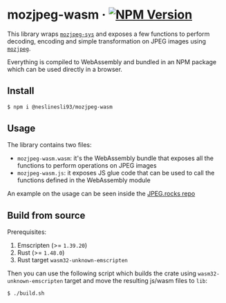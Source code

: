 # mozjpeg-wasm &middot; [![NPM Version](https://img.shields.io/npm/v/@neslinesli93/mozjpeg-wasm)](https://www.npmjs.com/package/@neslinesli93/mozjpeg-wasm)

This library wraps [`mozjpeg-sys`](https://github.com/kornelski/mozjpeg-sys) and exposes a few functions to perform decoding, encoding and simple transformation on JPEG images using [`mozjpeg`](https://github.com/mozilla/mozjpeg).

Everything is compiled to WebAssembly and bundled in an NPM package which can be used directly in a browser.

## Install

```sh
$ npm i @neslinesli93/mozjpeg-wasm
```

## Usage

The library contains two files:

- `mozjpeg-wasm.wasm`: it's the WebAssembly bundle that exposes all the functions to perform operations on JPEG images
- `mozjpeg-wasm.js`: it exposes JS glue code that can be used to call the functions defined in the WebAssembly module

An example on the usage can be seen inside the [JPEG.rocks repo](https://github.com/neslinesli93/jpeg.rocks/tree/master/src/converter)

## Build from source

Prerequisites:

1. Emscripten (>= `1.39.20`)
2. Rust (>= `1.48.0`)
3. Rust target `wasm32-unknown-emscripten`

Then you can use the following script which builds the crate using `wasm32-unknown-emscripten` target and move the resulting js/wasm files to `lib`:

```sh
$ ./build.sh
```
